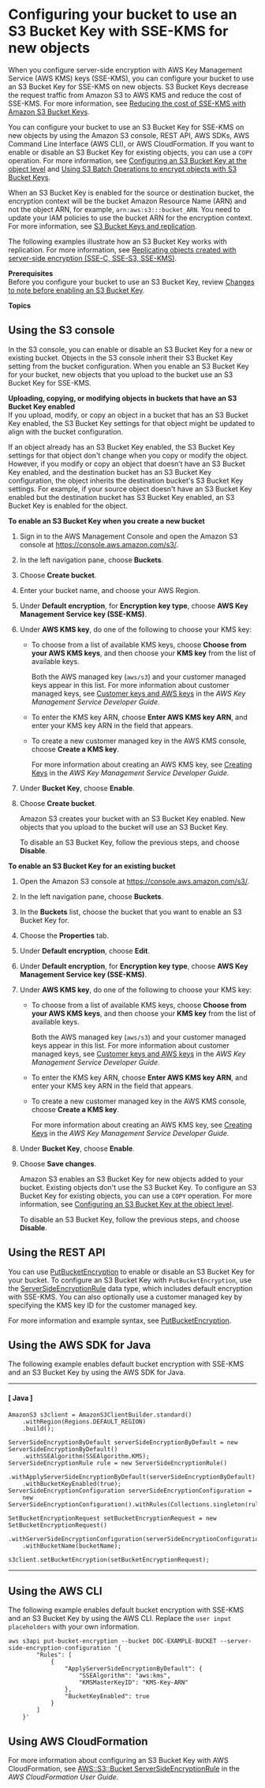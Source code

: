 # Configuring your bucket to use an S3 Bucket Key with SSE\-KMS for new objects<a name="configuring-bucket-key"></a>

When you configure server\-side encryption with AWS Key Management Service \(AWS KMS\) keys \(SSE\-KMS\), you can configure your bucket to use an S3 Bucket Key for SSE\-KMS on new objects\. S3 Bucket Keys decrease the request traffic from Amazon S3 to AWS KMS and reduce the cost of SSE\-KMS\. For more information, see [Reducing the cost of SSE\-KMS with Amazon S3 Bucket Keys](bucket-key.md)\.

You can configure your bucket to use an S3 Bucket Key for SSE\-KMS on new objects by using the Amazon S3 console, REST API, AWS SDKs, AWS Command Line Interface \(AWS CLI\), or AWS CloudFormation\. If you want to enable or disable an S3 Bucket Key for existing objects, you can use a `COPY` operation\. For more information, see [Configuring an S3 Bucket Key at the object level](configuring-bucket-key-object.md) and [Using S3 Batch Operations to encrypt objects with S3 Bucket Keys](batch-ops-copy-example-bucket-key.md)\.

When an S3 Bucket Key is enabled for the source or destination bucket, the encryption context will be the bucket Amazon Resource Name \(ARN\) and not the object ARN, for example, `arn:aws:s3:::bucket_ARN`\. You need to update your IAM policies to use the bucket ARN for the encryption context\. For more information, see [S3 Bucket Keys and replication](replication-config-for-kms-objects.md#bk-replication)\.

The following examples illustrate how an S3 Bucket Key works with replication\. For more information, see [Replicating objects created with server\-side encryption \(SSE\-C, SSE\-S3, SSE\-KMS\)](replication-config-for-kms-objects.md)\. 

**Prerequisites**  
Before you configure your bucket to use an S3 Bucket Key, review [Changes to note before enabling an S3 Bucket Key](bucket-key.md#bucket-key-changes)\.

**Topics**

## Using the S3 console<a name="enable-bucket-key"></a>

In the S3 console, you can enable or disable an S3 Bucket Key for a new or existing bucket\. Objects in the S3 console inherit their S3 Bucket Key setting from the bucket configuration\. When you enable an S3 Bucket Key for your bucket, new objects that you upload to the bucket use an S3 Bucket Key for SSE\-KMS\. 

**Uploading, copying, or modifying objects in buckets that have an S3 Bucket Key enabled**  
If you upload, modify, or copy an object in a bucket that has an S3 Bucket Key enabled, the S3 Bucket Key settings for that object might be updated to align with the bucket configuration\.

If an object already has an S3 Bucket Key enabled, the S3 Bucket Key settings for that object don't change when you copy or modify the object\. However, if you modify or copy an object that doesn’t have an S3 Bucket Key enabled, and the destination bucket has an S3 Bucket Key configuration, the object inherits the destination bucket's S3 Bucket Key settings\. For example, if your source object doesn't have an S3 Bucket Key enabled but the destination bucket has S3 Bucket Key enabled, an S3 Bucket Key is enabled for the object\.

**To enable an S3 Bucket Key when you create a new bucket**

1. Sign in to the AWS Management Console and open the Amazon S3 console at [https://console\.aws\.amazon\.com/s3/](https://console.aws.amazon.com/s3/)\.

1. In the left navigation pane, choose **Buckets**\.

1. Choose **Create bucket**\. 

1. Enter your bucket name, and choose your AWS Region\. 

1. Under **Default encryption**, for **Encryption key type**, choose **AWS Key Management Service key \(SSE\-KMS\)**\.

1. Under **AWS KMS key**, do one of the following to choose your KMS key:
   + To choose from a list of available KMS keys, choose **Choose from your AWS KMS keys**, and then choose your **KMS key** from the list of available keys\.

     Both the AWS managed key \(`aws/s3`\) and your customer managed keys appear in this list\. For more information about customer managed keys, see [Customer keys and AWS keys](https://docs.aws.amazon.com/kms/latest/developerguide/concepts.html#key-mgmt) in the *AWS Key Management Service Developer Guide*\.
   + To enter the KMS key ARN, choose **Enter AWS KMS key ARN**, and enter your KMS key ARN in the field that appears\. 
   + To create a new customer managed key in the AWS KMS console, choose **Create a KMS key**\.

     For more information about creating an AWS KMS key, see [Creating Keys](https://docs.aws.amazon.com/kms/latest/developerguide/create-keys.html) in the *AWS Key Management Service Developer Guide*\.

1. Under **Bucket Key**, choose **Enable**\. 

1. Choose **Create bucket**\. 

   Amazon S3 creates your bucket with an S3 Bucket Key enabled\. New objects that you upload to the bucket will use an S3 Bucket Key\. 

   To disable an S3 Bucket Key, follow the previous steps, and choose **Disable**\.

**To enable an S3 Bucket Key for an existing bucket**

1. Open the Amazon S3 console at [https://console\.aws\.amazon\.com/s3/](https://console.aws.amazon.com/s3/)\.

1. In the left navigation pane, choose **Buckets**\.

1. In the **Buckets** list, choose the bucket that you want to enable an S3 Bucket Key for\.

1. Choose the **Properties** tab\.

1. Under **Default encryption**, choose **Edit**\.

1. Under **Default encryption**, for **Encryption key type**, choose **AWS Key Management Service key \(SSE\-KMS\)**\.

1. Under **AWS KMS key**, do one of the following to choose your KMS key:
   + To choose from a list of available KMS keys, choose **Choose from your AWS KMS keys**, and then choose your **KMS key** from the list of available keys\.

     Both the AWS managed key \(`aws/s3`\) and your customer managed keys appear in this list\. For more information about customer managed keys, see [Customer keys and AWS keys](https://docs.aws.amazon.com/kms/latest/developerguide/concepts.html#key-mgmt) in the *AWS Key Management Service Developer Guide*\.
   + To enter the KMS key ARN, choose **Enter AWS KMS key ARN**, and enter your KMS key ARN in the field that appears\. 
   + To create a new customer managed key in the AWS KMS console, choose **Create a KMS key**\.

     For more information about creating an AWS KMS key, see [Creating Keys](https://docs.aws.amazon.com/kms/latest/developerguide/create-keys.html) in the *AWS Key Management Service Developer Guide*\.

1. Under **Bucket Key**, choose **Enable**\. 

1. Choose **Save changes**\.

   Amazon S3 enables an S3 Bucket Key for new objects added to your bucket\. Existing objects don't use the S3 Bucket Key\. To configure an S3 Bucket Key for existing objects, you can use a `COPY` operation\. For more information, see [Configuring an S3 Bucket Key at the object level](configuring-bucket-key-object.md)\.

   To disable an S3 Bucket Key, follow the previous steps, and choose **Disable**\.

## Using the REST API<a name="enable-bucket-key-rest"></a>

You can use [PutBucketEncryption](https://docs.aws.amazon.com/AmazonS3/latest/API/API_PutBucketEncryption.html) to enable or disable an S3 Bucket Key for your bucket\. To configure an S3 Bucket Key with `PutBucketEncryption`, use the [ServerSideEncryptionRule](https://docs.aws.amazon.com/AmazonS3/latest/API/API_ServerSideEncryptionRule.html) data type, which includes default encryption with SSE\-KMS\. You can also optionally use a customer managed key by specifying the KMS key ID for the customer managed key\.  

For more information and example syntax, see [PutBucketEncryption](https://docs.aws.amazon.com/AmazonS3/latest/API/API_PutBucketEncryption.html)\. 

## Using the AWS SDK for Java<a name="enable-bucket-key-sdk"></a>

The following example enables default bucket encryption with SSE\-KMS and an S3 Bucket Key by using the AWS SDK for Java\.

------
#### [ Java ]

```
AmazonS3 s3client = AmazonS3ClientBuilder.standard()
    .withRegion(Regions.DEFAULT_REGION)
    .build();
    
ServerSideEncryptionByDefault serverSideEncryptionByDefault = new ServerSideEncryptionByDefault()
    .withSSEAlgorithm(SSEAlgorithm.KMS);
ServerSideEncryptionRule rule = new ServerSideEncryptionRule()
    .withApplyServerSideEncryptionByDefault(serverSideEncryptionByDefault)
    .withBucketKeyEnabled(true);
ServerSideEncryptionConfiguration serverSideEncryptionConfiguration =
    new ServerSideEncryptionConfiguration().withRules(Collections.singleton(rule));

SetBucketEncryptionRequest setBucketEncryptionRequest = new SetBucketEncryptionRequest()
    .withServerSideEncryptionConfiguration(serverSideEncryptionConfiguration)
    .withBucketName(bucketName);
            
s3client.setBucketEncryption(setBucketEncryptionRequest);
```

------

## Using the AWS CLI<a name="enable-bucket-key-cli"></a>

The following example enables default bucket encryption with SSE\-KMS and an S3 Bucket Key by using the AWS CLI\. Replace the `user input placeholders` with your own information\.

```
aws s3api put-bucket-encryption --bucket DOC-EXAMPLE-BUCKET --server-side-encryption-configuration '{
        "Rules": [
            {
                "ApplyServerSideEncryptionByDefault": {
                    "SSEAlgorithm": "aws:kms",
                    "KMSMasterKeyID": "KMS-Key-ARN"
                },
                "BucketKeyEnabled": true
            }
        ]
    }'
```

## Using AWS CloudFormation<a name="enable-bucket-key-cloudformation"></a>

For more information about configuring an S3 Bucket Key with AWS CloudFormation, see [AWS::S3::Bucket ServerSideEncryptionRule](https://docs.aws.amazon.com/AWSCloudFormation/latest/UserGuide/aws-properties-s3-bucket-serversideencryptionrule.html) in the *AWS CloudFormation User Guide*\.